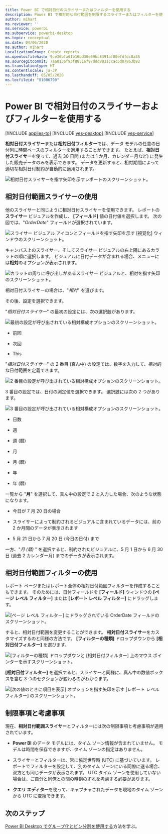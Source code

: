```yaml
---
title: Power BI で相対日付のスライサーまたはフィルターを使用する
description: Power BI で相対的な日付範囲を制限するスライサーまたはフィルターを使う方法について説明します。
author: mihart
ms.reviewer: ''
ms.service: powerbi
ms.subservice: powerbi-desktop
ms.topic: conceptual
ms.date: 04/06/2020
ms.author: mihart
LocalizationGroup: Create reports
ms.openlocfilehash: 9ce36bfa61b16bd30e59bc8491af80efdfdc8a35
ms.sourcegitcommit: 7aa0136f93f88516f97ddd8031ccac5d07863b92
ms.translationtype: HT
ms.contentlocale: ja-JP
ms.lasthandoff: 05/05/2020
ms.locfileid: "81006790"
---
```

# <a name="use-a-relative-date-slicer-and-filter-in-power-bi"></a>Power BI で相対日付のスライサーおよびフィルターを使用する

[!INCLUDE [applies-to](../includes/applies-to.md)] [!INCLUDE [yes-desktop](../includes/yes-desktop.md)] [!INCLUDE [yes-service](../includes/yes-service.md)]

**相対日付スライサー**または**相対日付フィルター**では、データ モデルの任意の日付列に時間ベースのフィルターを適用することができます。 たとえば、**相対日付スライサー**を使って、過去 30 日間 (または 1 か月、カレンダー月など) に発生した販売データのみを表示できます。 データを更新すると、相対期間によって適切な相対日付制約が自動的に適用されます。

![相対日付スライサーを指す矢印を示すレポートのスクリーンショット。](media/desktop-slicer-filter-date-range/relative-date-range-slicer-filter-01.png)

## <a name="use-the-relative-date-range-slicer"></a>相対日付範囲スライサーの使用

他のスライサーと同じように相対日付スライサーを使用できます。 レポートの**スライサー** ビジュアルを作成し、 **[フィールド]** 値の日付値を選択します。 次の図では、"*OrderDate*" フィールドが選択されています。

![スライサー ビジュアル アイコンとフィールドを指す矢印を示す [視覚化] ウィンドウのスクリーンショット。](media/desktop-slicer-filter-date-range/relative-date-range-slicer-filter-02.png)

キャンバス上のスライサー、そしてスライサー ビジュアルの右上隅にあるカラットの順に選択します。 ビジュアルに日付データが含まれる場合、メニューには**相対**のオプションが表示されます。

![カラットの周りに呼び出しがあるスライサー ビジュアルと、相対を指す矢印のスクリーンショット。](media/desktop-slicer-filter-date-range/relative-date-range-slicer-filter-03.png)

相対日付スライサーの場合は、"*相対*" を選びます。

その後、設定を選択できます。

"*相対日付スライサー*" の最初の設定には、次の選択肢があります。

![最初の設定が呼び出されている相対構成オプションのスクリーンショット。](media/desktop-slicer-filter-date-range/relative-date-range-slicer-filter-04.png)

* 前回

* 次回

* This

"*相対日付スライサー*" の 2 番目 (真ん中) の設定では、数字を入力して、相対的な日付範囲を定義できます。

![2 番目の設定が呼び出されている相対構成オプションのスクリーンショット。](media/desktop-slicer-filter-date-range/relative-date-range-slicer-filter-04a.png)

3 番目の設定では、日付の測定値を選択できます。 選択肢には次の 2 つがあります。

![3 番目の設定が呼び出されている相対構成オプションのスクリーンショット。](media/desktop-slicer-filter-date-range/relative-date-range-slicer-filter-05.png)

* 日数

* 週

* 週 (暦)

* 月

* 月 (暦)

* 年

* 年 (暦)

一覧から "**月**" を選択して、真ん中の設定で *2* と入力した場合、次のような状態になります。

* 今日が 7 月 20 日の場合

* スライサーによって制約されるビジュアルに含まれているデータには、前の 2 か月間のデータが表示されます

* 5 月 21 日から 7 月 20 日 (今日の日付) まで

一方、"*月 (暦)* " を選択すると、制約されたビジュアルに、5 月 1 日から 6 月 30 日 (過去 2 カレンダー月) までのデータが表示されます。

## <a name="using-the-relative-date-range-filter"></a>相対日付範囲フィルターの使用

レポート ページまたはレポート全体の相対日付範囲フィルターを作成することもできます。 そのためには、日付フィールドを **[フィールド]** ウィンドウの **[ページ レベル フィルター]** または **[レポート レベル フィルター]** にドラッグします。

![[ページ レベル フィルター] にドラッグされている OrderDate フィールドのスクリーンショット。](media/desktop-slicer-filter-date-range/relative-date-range-slicer-filter-06.png)

すると、相対日付範囲を変更することができます。 **相対日付スライサー**をカスタマイズするのと同様の方法です。 **[フィルターの種類]** ドロップダウンから **[相対日付フィルター]** を選びます。

![[フィルターの種類] ドロップダウンと [相対日付フィルター] 上のマウス ポインターを示すスクリーンショット。](media/desktop-slicer-filter-date-range/relative-date-range-slicer-filter-07.png)

**[相対日付フィルター]** を選択すると、スライサーと同様に、真ん中の数値ボックスを含む 3 つのセクションが変わるのがわかります。

![[次の値のときに項目を表示] オプションを指す矢印を示す [レポート レベル フィルター] のスクリーンショット。](media/desktop-slicer-filter-date-range/relative-date-range-slicer-filter-08.png)

## <a name="limitations-and-considerations"></a>制限事項と考慮事項

現在、**相対日付範囲スライサー**とフィルターには次の制限事項と考慮事項が適用されています。

* **Power BI** のデータ モデルには、タイム ゾーン情報が含まれていません。 モデルは時間を保存できますが、タイム ゾーンの指定はありません。

* スライサーとフィルターは、常に協定世界時 (UTC) に基づいています。 レポートでフィルターを設定して、別のタイム ゾーンにいる同僚に送る場合、双方とも同じデータが表示されます。 UTC タイム ゾーンを使用していない場合は、ご自分と同僚との間の時刻のずれを考慮する必要があります。

* **クエリ エディター**を使って、キャプチャされたデータを現地のタイム ゾーンから UTC に変換できます。

## <a name="next-steps"></a>次のステップ

[Power BI Desktop でグループ化とビン分割を使用する](../desktop-grouping-and-binning.md)方法を学ぶ。
